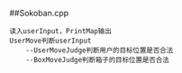 ##Sokoban.cpp

	读入userInput，PrintMap输出
	UserMove判断userInput
		--UserMoveJudge判断用户的目标位置是否合法
		--BoxMoveJudge判断箱子的目标位置是否合法